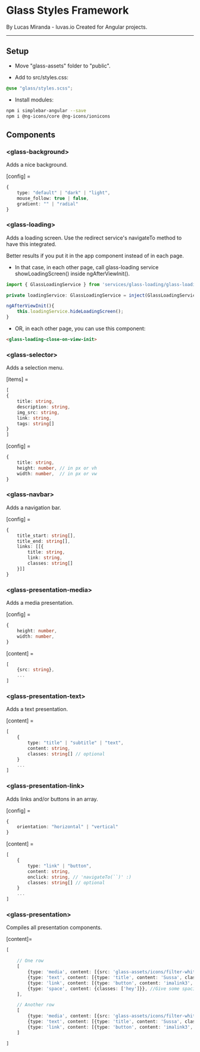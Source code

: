 # Glass Styles Framework
By Lucas Miranda - luvas.io
Created for Angular projects.

---

## Setup

- Move "glass-assets" folder to "public".

- Add to src/styles.css:
```scss
@use "glass/styles.scss";
```

- Install modules:
```bash
npm i simplebar-angular --save
npm i @ng-icons/core @ng-icons/ionicons
```

## Components

### \<glass-background>
Adds a nice background.

[config] =
```typescript
{
    type: "default" | "dark" | "light",
    mouse_follow: true | false,
    gradient: "" | "radial"
}
```

### \<glass-loading>
Adds a loading screen.
Use the redirect service's navigateTo method to have this integrated.

Better results if you put it in the app component instead of in each page.
- In that case, in each other page, call glass-loading service showLoadingScreen() inside ngAfterViewInit().
```typescript
import { GlassLoadingService } from 'services/glass-loading/glass-loading.service';

private loadingService: GlassLoadingService = inject(GlassLoadingService);

ngAfterViewInit(){
    this.loadingService.hideLoadingScreen();
}
```
- OR, in each other page, you can use this component: 
```html
<glass-loading-close-on-view-init>
```

### \<glass-selector>
Adds a selection menu.

[items] =
```typescript
[
{
    title: string,
    description: string,
    img_src: string,
    link: string,
    tags: string[]
}
]
```
[config] =
```typescript
{
    title: string,
    height: number, // in px or vh
    width: number,  // in px or vw
}
```

### \<glass-navbar>
Adds a navigation bar.

[config] =
```typescript
{
    title_start: string[],
    title_end: string[],
    links: [[{
        title: string,
        link: string,
        classes: string[]
    }]]
}
```

### \<glass-presentation-media>
Adds a media presentation.

[config] =
```typescript
{
    height: number,
    width: number,
}
```

[content] =
```typescript
[
    {src: string},
    ...
]

```

### \<glass-presentation-text>
Adds a text presentation.

[content] =
```typescript
[
    {
        type: "title" | "subtitle" | "text",
        content: string,
        classes: string[] // optional
    }
    ...
]

```

### \<glass-presentation-link>
Adds links and/or buttons in an array.

[config] =
```typescript
{
    orientation: "horizontal" | "vertical"
}
```

[content] =
```typescript
[
    {
        type: "link" | "button",
        content: string,
        onclick: string, // 'navigateTo(``)' :)
        classes: string[] // optional
    }
    ...
]

```

### \<glass-presentation>
Compiles all presentation components.

[content]=
```typescript
[

    // One row
    [
        {type: 'media', content: [{src: 'glass-assets/icons/filter-white.png'}], config: {width: '100px', height: '100px'}},
        {type: 'text', content: [{type: 'title', content: 'Sussa', classes:[]}] },
        {type: 'link', content: [{type: 'button', content: 'imalink3', onclick: 'navigateTo(`portifolio`)', classes: ['edinaldo', 'pereira']}], config: {orientation: 'horizontal'}},
        {type: 'space', content: {classes: ['hey']}}, //Give some spacing if needed
    ],

    // Another row
    [
        {type: 'media', content: [{src: 'glass-assets/icons/filter-white.png'}], config: {width: '100px', height: '100px'}},
        {type: 'text', content: [{type: 'title', content: 'Sussa', classes:[]}] },
        {type: 'link', content: [{type: 'button', content: 'imalink3', onclick: 'navigateTo(`portifolio`)', classes: ['edinaldo', 'pereira']}], config: {orientation: 'horizontal'}},
    ]

]
```
